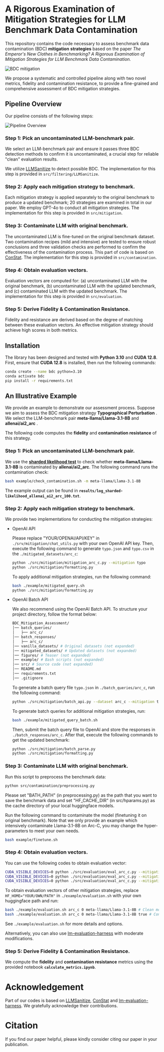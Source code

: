 # A Rigorous Examination of Mitigation Strategies for LLM Benchmark Data Contamination

This repository contains the code necessary to assess benchmark data contamination (BDC) **mitigation** **strategies** based on the paper *The Emperor's New Clothes in Benchmarking? A Rigorous Examination of Mitigation Strategies for LLM Benchmark Data Contamination.*

![BDC mitigation](figures/background.png)

We propose a systematic and controlled pipeline along with two novel metrics, fidelity and contamination resistance, to provide a fine-grained and
comprehensive assessment of BDC mitigation strategies.

## Pipeline Overview

Our pipeline consists of the following steps:

![Pipeline Overview](figures/pipeline.png)

### Step 1: Pick an uncontaminated LLM-benchmark pair.

We select an LLM-benchmark pair and ensure it passes three BDC detection methods to confirm it is uncontaminated, a crucial step for reliable "clean" evaluation results.

We utilize [LLMSanitize](https://github.com/ntunlp/LLMSanitize) to detect possible BDC. The implementation for this step is provided in `src/filtering/LLMSanitize`.

### Step 2: Apply each mitigation strategy to benchmark.

Each mitigation strategy is applied separately to the original benchmark to produce a updated benchmark; 20 strategies are examined in total in our paper. We employ GPT-4o to conduct all mitigation strategies. The implementation for this step is provided in `src/mitigation`.

### Step 3: Contaminate LLM with original benchmark.

The uncontaminated LLM is fine-tuned on the original benchmark dataset. Two contamination recipes (mild and intensive) are tested to ensure robust conclusions and three validation checks are performed to confirm the effectiveness of the contamination process. This part of code is based on [ConStat](https://github.com/eth-sri/ConStat). The implementation for this step is provided in `src/contamination`.

### **Step 4: Obtain evaluation vectors.**

Evaluation vectors are computed for: (a) uncontaminated LLM with the original benchmark, (b) uncontaminated LLM with the updated benchmark, and (c) contaminated LLM with the updated benchmark. The implementation for this step is provided in `src/evaluation`.

### **Step 5: Derive Fidelity & Contamination Resistance.**

Fidelity and resistance are derived based on the degree of matching between these evaluation vectors. An effective mitigation strategy should achieve high scores in both metrics.

## Installation

The library has been designed and tested with **Python 3.10** and  **CUDA 12.8**. First, ensure that **CUDA 12.8** is installed, then run the following commands:

```bash
conda create --name bdc python=3.10
conda activate bdc
pip install -r requirements.txt
```

## An Illustrative Example

We provide an example to demonstrate our assessment process. Suppose we aim to assess the BDC mitigation strategy  **Typographical Perturbation** . We select the LLM-benchmark pair **meta-llama/Llama-3.1-8B** and  **allenai/ai2_arc** .

The following code computes the **fidelity** and **contamination resistance** of this strategy.

### Step 1: Pick an uncontaminated LLM-benchmark pair.

We use the **[sharded likelihood test](https://arxiv.org/html/2310.17623)** to check whether **meta-llama/Llama-3.1-8B** is contaminated by **allenai/ai2_arc**. The following command runs the contamination check:

```bash
bash example/check_contamination.sh -m meta-llama/Llama-3.1-8B
```

The example output can be found in **`results/log_sharded-likelihood_allenai_ai2_arc_100.txt`**.

### Step 2: Apply each mitigation strategy to benchmark.

We provide two implementations for conducting the mitigation strategies:

+ OpenAI API

  Please replace "YOUR/OPENAI/API/KEY" in `./srv/mitigation/chat_utils.py` with your own OpenAI API key. Then, execute the following command to generate `typo.json` and `typo.csv` in the `./mitigated_datasets/arc_c`:

  ```sh
  python ./src/mitigation/mitigation_arc_c.py --mitigation typo
  python ./src/mitigation/formatting.py
  ```

  To apply additional mitigation strategies, run the following command:

  ```sh
  bash ./example/mitigated_query.sh
  python ./src/mitigation/formatting.py
  ```
+ OpenAI Batch API

  We also recommend using the OpenAI Batch API. To structure your project directory, follow the format below:

  ```sh
  BDC_Mitigation_Assessment/
  │── batch_queries/
  │   ├── arc_c/
  │── batch_responses/
  │   ├── arc_c/
  │── vanilla_datasets/ # Original datasets (not expanded) 
  │── mitigated_datasets/ # Updated datasets (not expanded)
  │── figures/ # Teaser (not expanded)
  │── example/ # Bash scripts (not expanded)
  │── src/ # Source code (not expanded)
  │── README.md
  │── requirements.txt
  │── .gitignore
  ```

  To generate a batch query file `typo.json` in `./batch_queries/arc_c`, run the following command:

  ```sh
  python ./src/mitigation/batch_api.py --dataset arc_c --mitigation typo
  ```

  To generate batch queries for additional mitigation strategies, run:

  ```sh
  bash ./example/mitigated_query_batch.sh
  ```

  Then, submit the batch query file to OpenAI and store the responses in `./batch_responses/arc_c`.
  After that, execute the following commands to get the updated benchmark:

  ```sh
  python ./src/mitigation/batch_parse.py
  python ./src/mitigation/formatting.py
  ```

### Step 3: Contaminate LLM with original benchmark.

Run this script to preprocess the benchmark data:

```sh
python src/contamination/preprocessing.py
```

Please set "BATH_PATH" (in preprocessing.py) as the path that you want to save the benchmark data and set "HF_CACHE_DIR" (in src/hparams.py) as the cache directory of your local huggingface models.

Run the following command to contaminate the model (finetuning it on original benchmark).   Note that we only provide an example which intensively contaminate Llama-3.1-8B on Arc-C, you may change the hyper-parameters to meet your own needs.

```sh
bash example/finetune.sh
```

### Step 4: Obtain evaluation vectors.

You can use the following codes to obtain evaluation vector:

```sh
CUDA_VISIBLE_DEVICES=0 python ./src/evaluation/eval_arc_c.py --mitigation vanilla --model_name meta-llama/Llama-3.1-8B
CUDA_VISIBLE_DEVICES=0 python ./src/evaluation/eval_arc_c.py --mitigation vanilla --model_name meta-llama/Llama-3.1-8B --conta
CUDA_VISIBLE_DEVICES=0 python ./src/evaluation/eval_arc_c.py --mitigation typo --model_name meta-llama/Llama-3.1-8B --conta
```

To obtain evaluation vectors of other mitigation strategies, replace `HF_HOME="YOUR/OWN/PATH"` in `./example/evaluation.sh` with your own huggingface path and run:

```sh
bash ./example/evaluation.sh arc_c 0 meta-llama/Llama-3.1-8B # Clean model evaluation 
bash ./example/evaluation.sh arc_c 0 meta-llama/Llama-3.1-8B true # Contaminated model evaluation
```

See `./example/evaluation.sh` for more details and options.

Alternatively, you can also use [lm-evaluation-harness](https://github.com/EleutherAI/lm-evaluation-harness) with moderate modifications.

### Step 5: Derive Fidelity & Contamination Resistance.

We compute the **fidelity** and **contamination resistance** metrics using the provided notebook **`calculate_metrics.ipynb`**.

# Acknowledgement

Part of our codes is based on [LLMSanitize](https://github.com/ntunlp/LLMSanitize), [ConStat](https://github.com/eth-sri/ConStat) and [lm-evaluation-harness](https://github.com/EleutherAI/lm-evaluation-harness). We gratefully acknowledge their contributions.

# Citation

If you find our paper helpful, please kindly consider citing our paper in your publication.

